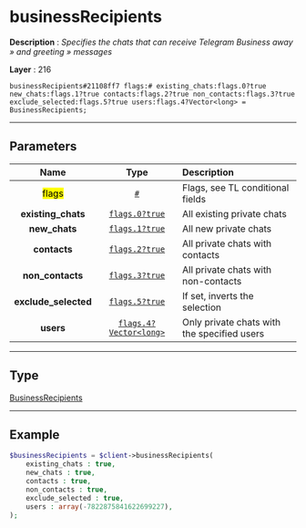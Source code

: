 # businessRecipients

**Description** : *Specifies the chats that can receive Telegram Business away &raquo; and greeting &raquo; messages*

**Layer** : 216

```tl
businessRecipients#21108ff7 flags:# existing_chats:flags.0?true new_chats:flags.1?true contacts:flags.2?true non_contacts:flags.3?true exclude_selected:flags.5?true users:flags.4?Vector<long> = BusinessRecipients;
```

---

## Parameters

| Name | Type | Description |
| :---: | :---: | :--- |
| <mark>flags</mark> | [`#`](type/#) | Flags, see TL conditional fields |
| **existing_chats** | [`flags.0?true`](type/true) | All existing private chats |
| **new_chats** | [`flags.1?true`](type/true) | All new private chats |
| **contacts** | [`flags.2?true`](type/true) | All private chats with contacts |
| **non_contacts** | [`flags.3?true`](type/true) | All private chats with non-contacts |
| **exclude_selected** | [`flags.5?true`](type/true) | If set, inverts the selection |
| **users** | [`flags.4?Vector<long>`](type/long) | Only private chats with the specified users |

---

## Type

[BusinessRecipients](type/BusinessRecipients)

---

## Example

```php
$businessRecipients = $client->businessRecipients(
	existing_chats : true,
	new_chats : true,
	contacts : true,
	non_contacts : true,
	exclude_selected : true,
	users : array(-7822875841622699227),
);
```